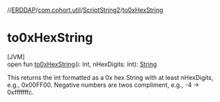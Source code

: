 //[ERDDAP](../../../index.md)/[com.cohort.util](../index.md)/[ScriptString2](index.md)/[to0xHexString](to0x-hex-string.md)

# to0xHexString

[JVM]\
open fun [to0xHexString](to0x-hex-string.md)(i: Int, nHexDigits: Int): [String](https://docs.oracle.com/en/java/javase/21/docs/api/java.base/java/lang/String.html)

This returns the int formatted as a 0x hex String with at least nHexDigits, e.g., 0x00FF00. Negative numbers are twos compliment, e.g., -4 -&gt; 0xfffffffc.